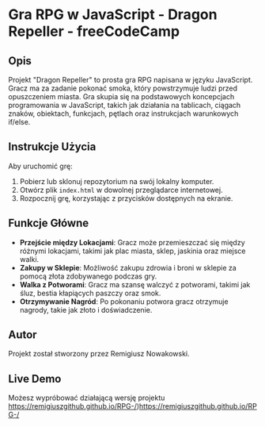 # Gra RPG w JavaScript - Dragon Repeller - freeCodeCamp

## Opis
Projekt "Dragon Repeller" to prosta gra RPG napisana w języku JavaScript. Gracz ma za zadanie pokonać smoka, który powstrzymuje ludzi przed opuszczeniem miasta. Gra skupia się na podstawowych koncepcjach programowania w JavaScript, takich jak działania na tablicach, ciągach znaków, obiektach, funkcjach, pętlach oraz instrukcjach warunkowych if/else.

## Instrukcje Użycia
Aby uruchomić grę:
1. Pobierz lub sklonuj repozytorium na swój lokalny komputer.
2. Otwórz plik `index.html` w dowolnej przeglądarce internetowej.
3. Rozpocznij grę, korzystając z przycisków dostępnych na ekranie.

## Funkcje Główne
- **Przejście między Lokacjami**: Gracz może przemieszczać się między różnymi lokacjami, takimi jak plac miasta, sklep, jaskinia oraz miejsce walki.
- **Zakupy w Sklepie**: Możliwość zakupu zdrowia i broni w sklepie za pomocą złota zdobywanego podczas gry.
- **Walka z Potworami**: Gracz ma szansę walczyć z potworami, takimi jak śluz, bestia kłapiących paszczy oraz smok.
- **Otrzymywanie Nagród**: Po pokonaniu potwora gracz otrzymuje nagrody, takie jak złoto i doświadczenie.

## Autor
Projekt został stworzony przez Remigiusz Nowakowski.

## Live Demo
Możesz wypróbować działającą wersję projektu https://remigiuszgithub.github.io/RPG-/)https://remigiuszgithub.github.io/RPG-/
